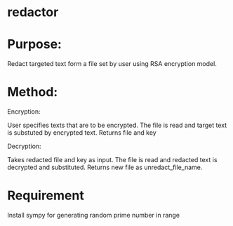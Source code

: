 # redactor


# Purpose: 
Redact targeted text form a file set by user using RSA encryption model. 

# Method:
Encryption:

User specifies texts that are to be encrypted.
The file is read and target text is substuted by encrypted text.
Returns file and key

Decryption:

Takes redacted file and key as input.
The file is read and redacted text is decrypted and substituted.
Returns new file as unredact_file_name.







# Requirement

Install sympy for generating random prime number in range
